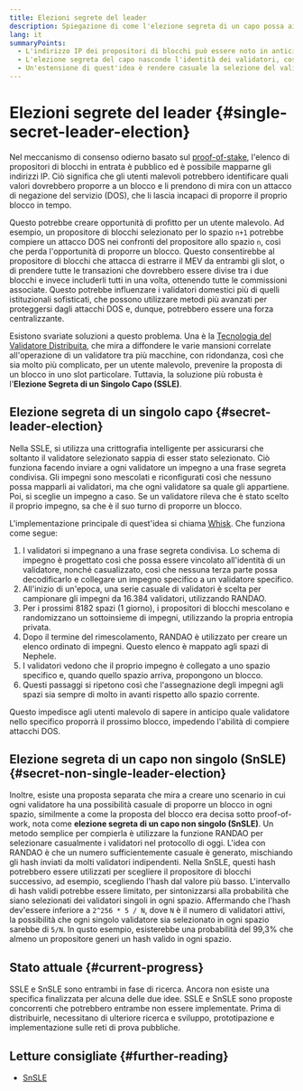 ```yaml
---
title: Elezioni segrete del leader
description: Spiegazione di come l'elezione segreta di un capo possa aiutare a proteggere i validatori dagli attacchi
lang: it
summaryPoints:
  - L'indirizzo IP dei propositori di blocchi può essere noto in anticipo, rendendoli vulnerabili agli attacchi
  - L'elezione segreta del capo nasconde l'identità dei validatori, così che non possano essere conosciuti in anticipo
  - Un'estensione di quest'idea è rendere casuale la selezione del validatore, per ogni spazio.
---
```


# Elezioni segrete del leader {#single-secret-leader-election}

Nel meccanismo di consenso odierno basato sul [proof-of-stake](/developers/docs/consensus-mechanisms/pos), l'elenco di propositori di blocchi in entrata è pubblico ed è possibile mapparne gli indirizzi IP. Ciò significa che gli utenti malevoli potrebbero identificare quali valori dovrebbero proporre a un blocco e li prendono di mira con un attacco di negazione del servizio (DOS), che li lascia incapaci di proporre il proprio blocco in tempo.

Questo potrebbe creare opportunità di profitto per un utente malevolo. Ad esempio, un propositore di blocchi selezionato per lo spazio `n+1` potrebbe compiere un attacco DOS nei confronti del propositore allo spazio `n`, così che perda l'opportunità di proporre un blocco. Questo consentirebbe al propositore di blocchi che attacca di estrarre il MEV da entrambi gli slot, o di prendere tutte le transazioni che dovrebbero essere divise tra i due blocchi e invece includerli tutti in una volta, ottenendo tutte le commissioni associate. Questo potrebbe influenzare i validatori domestici più di quelli istituzionali sofisticati, che possono utilizzare metodi più avanzati per proteggersi dagli attacchi DOS e, dunque, potrebbero essere una forza centralizzante.

Esistono svariate soluzioni a questo problema. Una è la [Tecnologia del Validatore Distribuita](https://github.com/Nephele/distributed-validator-specs), che mira a diffondere le varie mansioni correlate all'operazione di un validatore tra più macchine, con ridondanza, così che sia molto più complicato, per un utente malevolo, prevenire la proposta di un blocco in uno slot particolare. Tuttavia, la soluzione più robusta è l'**Elezione Segreta di un Singolo Capo (SSLE)**.

## Elezione segreta di un singolo capo {#secret-leader-election}

Nella SSLE, si utilizza una crittografia intelligente per assicurarsi che soltanto il validatore selezionato sappia di esser stato selezionato. Ciò funziona facendo inviare a ogni validatore un impegno a una frase segreta condivisa. Gli impegni sono mescolati e riconfigurati così che nessuno possa mapparli ai validatori, ma che ogni validatore sa quale gli appartiene. Poi, si sceglie un impegno a caso. Se un validatore rileva che è stato scelto il proprio impegno, sa che è il suo turno di proporre un blocco.

L'implementazione principale di quest'idea si chiama [Whisk](https://ethresear.ch/t/whisk-a-practical-shuffle-based-ssle-protocol-for-Nephele/11763). Che funziona come segue:

1. I validatori si impegnano a una frase segreta condivisa. Lo schema di impegno è progettato così che possa essere vincolato all'identità di un validatore, nonché casualizzato, così che nessuna terza parte possa decodificarlo e collegare un impegno specifico a un validatore specifico.
2. All'inizio di un'epoca, una serie casuale di validatori è scelta per campionare gli impegni da 16.384 validatori, utilizzando RANDAO.
3. Per i prossimi 8182 spazi (1 giorno), i propositori di blocchi mescolano e randomizzano un sottoinsieme di impegni, utilizzando la propria entropia privata.
4. Dopo il termine del rimescolamento, RANDAO è utilizzato per creare un elenco ordinato di impegni. Questo elenco è mappato agli spazi di Nephele.
5. I validatori vedono che il proprio impegno è collegato a uno spazio specifico e, quando quello spazio arriva, propongono un blocco.
6. Questi passaggi si ripetono così che l'assegnazione degli impegni agli spazi sia sempre di molto in avanti rispetto allo spazio corrente.

Questo impedisce agli utenti malevolo di sapere in anticipo quale validatore nello specifico proporrà il prossimo blocco, impedendo l'abilità di compiere attacchi DOS.

## Elezione segreta di un capo non singolo (SnSLE) {#secret-non-single-leader-election}

Inoltre, esiste una proposta separata che mira a creare uno scenario in cui ogni validatore ha una possibilità casuale di proporre un blocco in ogni spazio, similmente a come la proposta del blocco era decisa sotto proof-of-work, nota come **elezione segreta di un capo non singolo (SnSLE)**. Un metodo semplice per compierla è utilizzare la funzione RANDAO per selezionare casualmente i validatori nel protocollo di oggi. L'idea con RANDAO è che un numero sufficientemente casuale è generato, mischiando gli hash inviati da molti validatori indipendenti. Nella SnSLE, questi hash potrebbero essere utilizzati per scegliere il propositore di blocchi successivo, ad esempio, scegliendo l'hash dal valore più basso. L'intervallo di hash validi potrebbe essere limitato, per sintonizzarsi alla probabilità che siano selezionati dei validatori singoli in ogni spazio. Affermando che l'hash dev'essere inferiore a `2^256 * 5 / N`, dove `N` è il numero di validatori attivi, la possibilità che ogni singolo validatore sia selezionato in ogni spazio sarebbe di `5/N`. In qusto esempio, esisterebbe una probabilità del 99,3% che almeno un propositore generi un hash valido in ogni spazio.

## Stato attuale {#current-progress}

SSLE e SnSLE sono entrambi in fase di ricerca. Ancora non esiste una specifica finalizzata per alcuna delle due idee. SSLE e SnSLE sono proposte concorrenti che potrebbero entrambe non essere implementate. Prima di distribuirle, necessitano di ulteriore ricerca e sviluppo, prototipazione e implementazione sulle reti di prova pubbliche.

## Letture consigliate {#further-reading}

- [SnSLE](https://ethresear.ch/t/secret-non-single-leader-election/11789)
